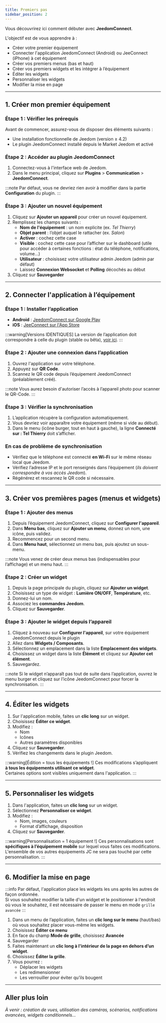 ```yaml
---
title: Premiers pas
sidebar_position: 2
---
```


Vous découvrirez ici comment débuter avec **JeedomConnect**.

L'objectif est de vous apprendre à :

- Créer votre premier équipement
- Connecter l'application JeedomConnect (Android) ou JeeConnect (iPhone) à cet équipement
- Créer vos premiers menus (bas et haut)
- Créer vos premiers widgets et les intégrer à l’équipement
- Éditer les widgets
- Personnaliser les widgets
- Modifier la mise en page

---

## 1. Créer mon premier équipement

### Étape 1 : Vérifier les prérequis

Avant de commencer, assurez-vous de disposer des éléments suivants :

- Une installation fonctionnelle de Jeedom (version ≥ 4.2)
- Le plugin JeedomConnect installé depuis le Market Jeedom et activé

### Étape 2 : Accéder au plugin JeedomConnect

1. Connectez-vous à l'interface web de Jeedom.
2. Dans le menu principal, cliquez sur **Plugins** > **Communication** > **JeedomConnect**.

:::note
Par défaut, vous ne devriez rien avoir à modifier dans la partie **Configuration** du plugin.
:::

### Étape 3 : Ajouter un nouvel équipement

1. Cliquez sur **Ajouter un appareil** pour créer un nouvel équipement.
2. Remplissez les champs suivants :
   - **Nom de l'équipement** : un nom explicite (ex. *Tel Thierry*)
   - **Objet parent** : l’objet auquel le rattacher (ex. *Salon*)
   - **Activer** : cochez cette case
   - **Visible** : cochez cette case pour l’afficher sur le dashboard (utile pour accéder à certaines fonctions : état du téléphone, notifications, volume...)
   - **Utilisateur** : choisissez votre utilisateur admin Jeedom (admin par défaut)
   - Laissez **Connexion Websocket** et **Polling** décochés au début
3. Cliquez sur **Sauvegarder**

---

## 2. Connecter l'application à l’équipement

### Étape 1 : Installer l’application

- **Android** : [JeedomConnect sur Google Play](https://play.google.com/store/apps/details?id=com.jeedomconnect.app)
- **iOS** : [JeeConnect sur l'App Store](https://apps.apple.com/fr/app/jeeconnect/id1608704579)

:::warning[Versions IDENTIQUES]
La version de l’application doit correspondre à celle du plugin (stable ou bêta), [voir ici](intro#version-table).
:::

### Étape 2 : Ajouter une connexion dans l’application

1. Ouvrez l'application sur votre téléphone.
2. Appuyez sur **QR Code**.
3. Scannez le QR code depuis l’équipement JeedomConnect (préalablement créé).

:::note
Vous aurez besoin d'autoriser l’accès à l’appareil photo pour scanner le QR-Code.
:::

### Étape 3 : Vérifier la synchronisation

1. L’application récupère la configuration automatiquement.
2. Vous devriez voir apparaître votre équipement (même si vide au début).
3. Dans le menu (icône burger, tout en haut à gauche), la ligne **Connecté sur : Tel Thierry** doit s’afficher.

### En cas de problème de synchronisation

- Vérifiez que le téléphone est connecté **en Wi-Fi** sur le même réseau local que Jeedom.
- Vérifiez l’adresse IP et le port renseignés dans l’équipement (*ils doivent correspondre à vos accès Jeedom*).
- Régénérez et rescannez le QR code si nécessaire.

---

## 3. Créer vos premières pages (menus et widgets)

### Étape 1 : Ajouter des menus

1. Depuis l’équipement JeedomConnect, cliquez sur **Configurer l'appareil**.
2. Dans **Menu bas**, cliquez sur **Ajouter un menu**, donnez un nom, une icône, puis validez.
3. Recommencez pour un second menu.
4. Dans **Menu haut**, sélectionnez un menu bas, puis ajoutez un sous-menu.

:::note
Vous venez de créer deux menus bas (indispensables pour l’affichage) et un menu haut.
:::

### Étape 2 : Créer un widget

1. Depuis la page principale du plugin, cliquez sur **Ajouter un widget**.
2. Choisissez un type de widget : **Lumière ON/OFF**, **Température**, etc.
3. Donnez-lui un nom.
4. Associez les **commandes Jeedom**.
5. Cliquez sur **Sauvegarder**.

### Étape 3 : Ajouter le widget depuis l’appareil

1. Cliquez à nouveau sur **Configurer l'appareil**, sur votre équipement JeedomConnect depuis le plugin
2. Allez dans **Widgets / Composants**.
3. Sélectionnez un emplacement dans la liste **Emplacement des widgets**.
4. Choisissez un widget dans la liste **Élément** et cliquez sur **Ajouter cet élément**.
5. Sauvegardez.

:::note
Si le widget n’apparaît pas tout de suite dans l’application, ouvrez le menu burger et cliquez sur l’icône JeedomConnect pour forcer la synchronisation.
:::

---

## 4. Éditer les widgets

1. Sur l'application mobile, faites un **clic long** sur un widget.
2. Choisissez **Éditer ce widget**.
3. Modifiez :
   - Nom
   - Icônes
   - Autres paramètres disponibles
4. Cliquez sur **Sauvegarder**.
5. Vérifiez les changements dans le plugin Jeedom.

:::warning[Édition = tous les équipements !]
Ces modifications s’appliquent **à tous les équipements utilisant ce widget**.  
Certaines options sont visibles uniquement dans l'application.
:::

---

## 5. Personnaliser les widgets

1. Dans l'application, faites un **clic long** sur un widget.
2. Sélectionnez **Personnaliser ce widget**.
3. Modifiez :
   - Nom, images, couleurs
   - Format d’affichage, disposition
4. Cliquez sur **Sauvegarder**.

:::warning[Personnalisation = 1 équipement !]
Ces personnalisations sont **spécifiques à l’équipement mobile** sur lequel vous faites ces modifications.  
L'ensemble de vos autres équipements JC ne sera pas touché par cette personnalisation.
:::

---

## 6. Modifier la mise en page

:::info
Par défaut, l'application place les widgets les uns après les autres de façon ordonnée.  
Si vous souhaitez modifier la taille d'un widget et le positionner à l'endroit où vous le souhaitez, il est nécessaire de passer le menu en mode `grille avancée`
:::

1. Dans un menu de l’application, faites un **clic long sur le menu** (haut/bas) où vous souhaitez placer vous-même les widgets.
2. Choisissez **Éditer ce menu**
3. En face du champ **Mode de grille**, choisissez **Avancée**
4. Sauvegarder
5. Faites maintenant un **clic long à l'intérieur de la page en dehors d’un widget**.
6. Choisissez **Éditer la grille**.
7. Vous pourrez :
   - Déplacer les widgets
   - Les redimensionner
   - Les verrouiller pour éviter qu’ils bougent

---

## Aller plus loin

*À venir : création de vues, utilisation des caméras, scénarios, notifications avancées, widgets conditionnels...*
